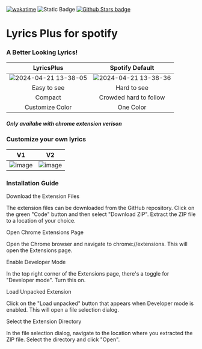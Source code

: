 [![wakatime](https://wakatime.com/badge/user/018d31fe-3aa7-4182-b700-de75c394a4ff/project/018ef7cf-b9a0-49ae-b3f8-09a4da42e9b0.svg)](https://wakatime.com/badge/user/018d31fe-3aa7-4182-b700-de75c394a4ff/project/018ef7cf-b9a0-49ae-b3f8-09a4da42e9b0)
![Static Badge](https://img.shields.io/badge/Release-v1.0-blue)
[![Github Stars badge](https://img.shields.io/github/stars/dupitydumb/LyricsPlus-Spotify?style=social)](https://github.com/dupitydumb/LyricsPlus-Spotify/)

<h1>Lyrics Plus for spotify</h1>
<h3>A Better Looking Lyrics!</h3>

|                                                          LyricsPlus                                                           |                                                        Spotify Default                                                        |
| :---------------------------------------------------------------------------------------------------------------------------: | :---------------------------------------------------------------------------------------------------------------------------: |
| ![2024-04-21 13-38-05](https://github.com/dupitydumb/LyricsPlus-Spotify/assets/37872714/296f389f-5dd8-4633-a8d6-826302fc1464) | ![2024-04-21 13-38-36](https://github.com/dupitydumb/LyricsPlus-Spotify/assets/37872714/c6d83853-8f79-4384-a019-4ffbee5ec4bf) |
|                                                          Easy to see                                                          |                                                          Hard to see                                                          |
|                                                            Compact                                                            |                                                    Crowded hard to follow                                                     |
|                                                        Customize Color                                                        |                                                           One Color                                                           |

<h5>Only availabe with chrome extension verison</h5>
<h3>Customize your own lyrics</h3>

|                                                       V1                                                        |                                                       V2                                                        |
| :-------------------------------------------------------------------------------------------------------------: | :-------------------------------------------------------------------------------------------------------------: |
| ![image](https://github.com/dupitydumb/LyricsPlus-Spotify/assets/37872714/b8530974-efca-4436-a8dd-79512bf5f102) | ![image](https://github.com/dupitydumb/LyricsPlus-Spotify/assets/37872714/ff57ef28-3ac0-4bf5-ae78-8d2622183a9b) |

<h3>Installation Guide</h3>

Download the Extension Files

The extension files can be downloaded from the GitHub repository. Click on the green "Code" button and then select "Download ZIP". Extract the ZIP file to a location of your choice.

Open Chrome Extensions Page

Open the Chrome browser and navigate to chrome://extensions. This will open the Extensions page.

Enable Developer Mode

In the top right corner of the Extensions page, there's a toggle for "Developer mode". Turn this on.

Load Unpacked Extension

Click on the "Load unpacked" button that appears when Developer mode is enabled. This will open a file selection dialog.

Select the Extension Directory

In the file selection dialog, navigate to the location where you extracted the ZIP file. Select the directory and click "Open".

